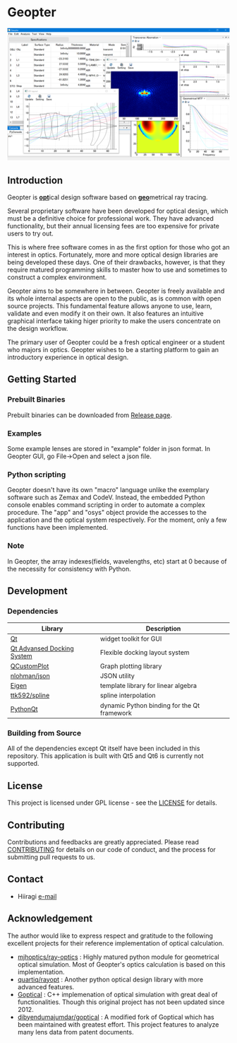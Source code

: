 # Geopter

![demo](data/screenshots/Geopter_demo_windows.png)

## Introduction
Geopter is <u>**opt**</u>ical design software based on <u>**geo**</u>metrical ray tracing.

Several proprietary software have been developed for optical design, which must be a definitive choice for professional work.  They have advanced functionality, but their annual licensing fees are too expensive for private users to try out.

This is where free software comes in as the first option for those who got an interest in optics. Fortunately, more and more optical design libraries are being developed these days. One of their drawbacks, however, is that they require matured programming skills to master how to use and sometimes to construct a complex environment.

Geopter aims to be somewhere in between. Geopter is freely available and its whole internal aspects are open to the public, as is common with open source projects. This fundamental feature allows anyone to use, learn, validate and even modify it on their own.  It also features an intuitive graphical interface taking higer priority to make the users concentrate on the design workflow.

The primary user of Geopter could be a fresh optical engineer or a student who majors in optics.  Geopter wishes to be a starting platform to gain an introductory experience in optical design.


## Getting Started
### Prebuilt Binaries
Prebuilt binaries can be downloaded from [Release page](https://github.com/heterophyllus/Geopter/releases/latest).

### Examples
Some example lenses are stored in "example" folder in json format.  In Geopter GUI, go File->Open and select a json file.

### Python scripting
Geopter doesn't have its own "macro" language unlike the exemplary software such as Zemax and CodeV.  Instead, the embedded Python console enables command scripting in order to automate a complex procedure. The "app" and "osys" object provide the accesses to the application and the optical system respectively.
For the moment, only a few functions have been implemented.

### Note
In Geopter, the array indexes(fields, wavelengths, etc) start at 0 because of the necessity for consistency with Python.


## Development
### Dependencies

|Library|Description|
|---|---|
|[Qt](https://www.qt.io)|widget toolkit for GUI|
|[Qt Advansed Docking System](https://github.com/githubuser0xFFFF/Qt-Advanced-Docking-System)|Flexible docking layout system|
|[QCustomPlot](https://www.qcustomplot.com)|Graph plotting library |
|[nlohman/json](https://github.com/nlohmann/json)|JSON utility|
|[Eigen](https://eigen.tuxfamily.org/index.php?title=Main_Page)|template library for linear algebra|
|[ttk592/spline](https://github.com/ttk592/spline)|spline interpolation|
|[PythonQt](https://mevislab.github.io/pythonqt/index.html)|dynamic Python binding for the Qt framework|


### Building from Source
All of the dependencies except Qt itself have been included in this repository.
This application is built with Qt5 and Qt6 is currently not supported.


## License
This project is licensed under GPL license - see the [LICENSE](LICENSE.md) for details.


## Contributing
Contributions and feedbacks are greatly appreciated.
Please read [CONTRIBUTING](CONTRIBUTING.md) for details on our code of conduct, and the process for submitting pull requests to us.


## Contact
- Hiiragi [ e-mail ](<heterophyllus.work@gmail.com>)


## Acknowledgement
The author would like to express respect and gratitude to the following excellent projects for their reference implementation of optical calculation.

- [mjhoptics/ray-optics](https://github.com/mjhoptics/ray-optics) : Highly matured python module for geometrical optical simulation.  Most of Geopter's optics calculation is based on this implementation.
- [quartiq/rayopt](https://github.com/quartiq/rayopt) : Another python optical design library with more advanced features.
- [Goptical](https://www.gnu.org/software/goptical/) : C++ implemenation of optical simulation with great deal of functionalities. Though this original project has not been updated since 2012.
- [dibyendumajumdar/goptical](https://github.com/dibyendumajumdar/goptical) : A modified fork of Goptical which has been maintained with greatest effort. This project features to analyze many lens data from patent documents.


